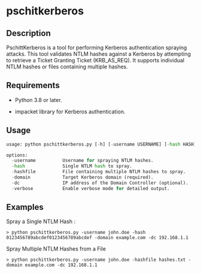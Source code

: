 # pschitkerberos

## Description

PschittKerberos is a tool for performing Kerberos authentication spraying attacks. This tool validates NTLM hashes against a Kerberos by attempting to retrieve a Ticket Granting Ticket (KRB_AS_REQ). It supports individual NTLM hashes or files containing multiple hashes.

## Requirements

- Python 3.8 or later.

- impacket library for Kerberos authentication.

## Usage

```python
usage: python pschittkerberos.py [-h] [-username USERNAME] [-hash HASH] [-hashfile HASHFILE] -domain DOMAIN [-dc DC] [-verbose]

options:
  -username          Username for spraying NTLM hashes.
  -hash              Single NTLM hash to spray.
  -hashfile          File containing multiple NTLM hashes to spray.
  -domain            Target Kerberos domain (required).
  -dc                IP address of the Domain Controller (optional).
  -verbose           Enable verbose mode for detailed output.
```

## Examples
Spray a Single NTLM Hash :
```
> python pschittkerberos.py -username john.doe -hash 0123456789abcdef0123456789abcdef -domain example.com -dc 192.168.1.1 
```

Spray Multiple NTLM Hashes from a File
```
> python pschittkerberos.py -username john.doe -hashfile hashes.txt -domain example.com -dc 192.168.1.1
```
